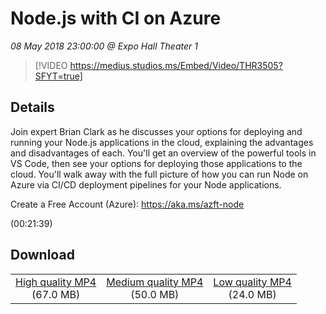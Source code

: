# Node.js with CI on Azure

*08 May 2018 23:00:00 @ Expo Hall Theater 1*

> [!VIDEO https://medius.studios.ms/Embed/Video/THR3505?SFYT=true]

## Details

<p>Join expert Brian Clark as he discusses your options for deploying and running your Node.js applications in the cloud, explaining the advantages and disadvantages of each. You'll get an overview of the powerful tools in VS Code, then see your options for deploying those applications to the cloud. You'll walk away with the full picture of how you can run Node on Azure via CI/CD deployment pipelines for your Node applications.</p><p>Create a Free Account (Azure): <a href="https://aka.ms/azft-node">https://aka.ms/azft-node</a></p> (00:21:39)

## Download

||||
|:--:|:----:|:-:|
|[High quality MP4](https://sec.ch9.ms/ch9/60ca/15bbeeed-7cef-4093-b664-a4b556d560ca/THR3505_high.mp4)<br />(67.0 MB)|[Medium quality MP4](https://sec.ch9.ms/ch9/60ca/15bbeeed-7cef-4093-b664-a4b556d560ca/THR3505_mid.mp4)<br />(50.0 MB)|[Low quality MP4](https://sec.ch9.ms/ch9/60ca/15bbeeed-7cef-4093-b664-a4b556d560ca/THR3505.mp4)<br />(24.0 MB)|